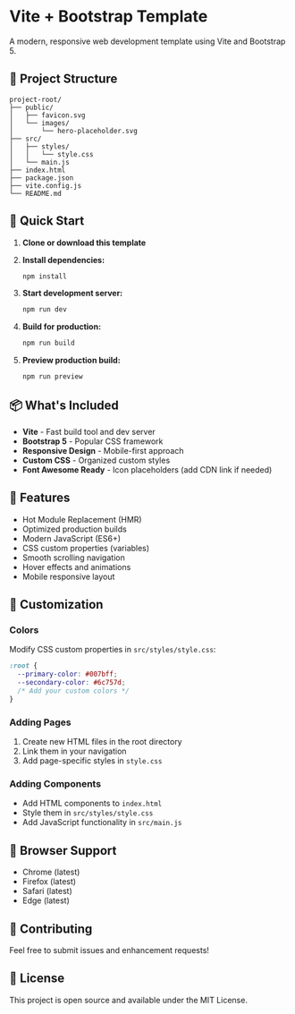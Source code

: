 # Vite + Bootstrap Template

A modern, responsive web development template using Vite and Bootstrap 5.

## 📁 Project Structure

```
project-root/
├── public/
│   ├── favicon.svg
│   └── images/
│       └── hero-placeholder.svg
├── src/
│   ├── styles/
│   │   └── style.css
│   └── main.js
├── index.html
├── package.json
├── vite.config.js
└── README.md
```

## 🚀 Quick Start

1. **Clone or download this template**

2. **Install dependencies:**
   ```bash
   npm install
   ```

3. **Start development server:**
   ```bash
   npm run dev
   ```

4. **Build for production:**
   ```bash
   npm run build
   ```

5. **Preview production build:**
   ```bash
   npm run preview
   ```

## 📦 What's Included

- **Vite** - Fast build tool and dev server
- **Bootstrap 5** - Popular CSS framework
- **Responsive Design** - Mobile-first approach
- **Custom CSS** - Organized custom styles
- **Font Awesome Ready** - Icon placeholders (add CDN link if needed)

## 🔧 Features

- Hot Module Replacement (HMR)
- Optimized production builds
- Modern JavaScript (ES6+)
- CSS custom properties (variables)
- Smooth scrolling navigation
- Hover effects and animations
- Mobile responsive layout

## 🎨 Customization

### Colors
Modify CSS custom properties in `src/styles/style.css`:
```css
:root {
  --primary-color: #007bff;
  --secondary-color: #6c757d;
  /* Add your custom colors */
}
```

### Adding Pages
1. Create new HTML files in the root directory
2. Link them in your navigation
3. Add page-specific styles in `style.css`

### Adding Components
- Add HTML components to `index.html`
- Style them in `src/styles/style.css`
- Add JavaScript functionality in `src/main.js`

## 📱 Browser Support

- Chrome (latest)
- Firefox (latest)
- Safari (latest)
- Edge (latest)

## 🤝 Contributing

Feel free to submit issues and enhancement requests!

## 📄 License

This project is open source and available under the MIT License.